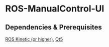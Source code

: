 # ROS-ManualControl-UI
## Dependencies & Prerequisites
[ROS Kinetic (or higher)](http://wiki.ros.org/ROS/Installation), [Qt5](https://www.qt.io/download)

